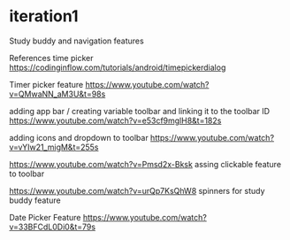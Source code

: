 # iteration1
Study buddy and navigation features

References 
time picker
https://codinginflow.com/tutorials/android/timepickerdialog

Timer picker feature
https://www.youtube.com/watch?v=QMwaNN_aM3U&t=98s


adding app bar / creating variable toolbar and linking it to the toolbar ID
https://www.youtube.com/watch?v=e53cf9mglH8&t=182s

adding icons and dropdown to toolbar
https://www.youtube.com/watch?v=vYIw21_migM&t=255s

https://www.youtube.com/watch?v=Pmsd2x-Bksk
assing clickable feature to toolbar


https://www.youtube.com/watch?v=urQp7KsQhW8
spinners for study buddy feature




Date Picker Feature
https://www.youtube.com/watch?v=33BFCdL0Di0&t=79s
